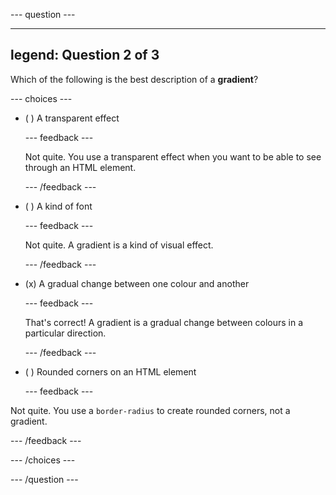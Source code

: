 
--- question ---

---
legend: Question 2 of 3
---

 Which of the following is the best description of a **gradient**?

--- choices ---

- ( ) A transparent effect

  --- feedback ---

  Not quite. You use a transparent effect when you want to be able to see through an HTML element. 

  --- /feedback ---

- ( ) A kind of font

  --- feedback ---

  Not quite. A gradient is a kind of visual effect. 

  --- /feedback ---

- (x) A gradual change between one colour and another

  --- feedback ---

  That's correct! A gradient is a gradual change between colours in a particular direction. 

  --- /feedback ---

- ( ) Rounded corners on an HTML element

  --- feedback ---

Not quite. You use a `border-radius` to create rounded corners, not a gradient.

  --- /feedback ---

--- /choices ---

--- /question ---
